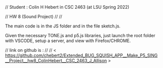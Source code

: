 
// Student :  Colin H Hebert     in CSC 2463  (at LSU Spring 2022)

//  HW 8 (Sound Project)
//
//

The main code is in the JS folder and in the file sketch.js. 

Given the necessary TONE.js and p5.js libraries, just launch the root folder with VSCODE, setup a server, and view with Firefox/CHROME.

// link on github is : 
//
// <  https://github.com/chebert2/Extended_BUG_SQUISH_APP__Make_P5_SING__Project__hw8_ColinHebert__CSC_2463_J_Allison  >
